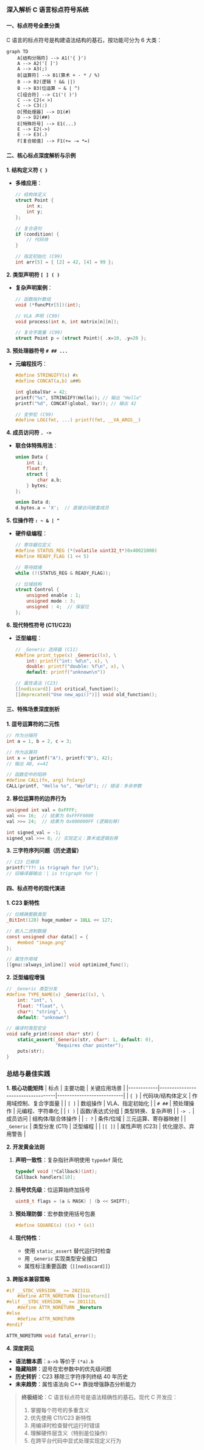 ### 深入解析 C 语言标点符号系统

#### 一、标点符号全景分类
C 语言的标点符号是构建语法结构的基石，按功能可分为 6 大类：

```mermaid
graph TD
    A[结构分隔符] --> A1('{ }')
    A --> A2('[ ]')
    A --> A3(;)
    B[运算符] --> B1(算术 + - * / %)
    B --> B2(逻辑 ! && ||)
    B --> B3(位运算 ~ & | ^)
    C[组合符] --> C1('( )')
    C --> C2(< >)
    C --> C3(:)
    D[预处理器] --> D1(#)
    D --> D2(##)
    E[特殊符号] --> E1(...)
    E --> E2(->)
    E --> E3(.)
    F[复合赋值] --> F1(+= -= *=)
```

#### 二、核心标点深度解析与示例

**1. 结构定义符 `{ }`**
- **多维应用**：
  ```c
  // 结构体定义
  struct Point { 
      int x; 
      int y; 
  };
  
  // 复合语句
  if (condition) {
      // 代码块
  }
  
  // 指定初始化 (C99)
  int arr[5] = { [2] = 42, [4] = 99 };
  ```

**2. 类型声明符 `[ ] ( )`**
- **复杂声明案例**：
  ```c
  // 函数指针数组
  void (*funcPtr[5])(int); 
  
  // VLA 声明 (C99)
  void process(int n, int matrix[n][n]);
  
  // 复合字面量 (C99)
  struct Point p = (struct Point){ .x=10, .y=20 };
  ```

**3. 预处理器符号 `# ## ...`**
- **元编程技巧**：
  ```c
  #define STRINGIFY(x) #x
  #define CONCAT(a,b) a##b
  
  int globalVar = 42;
  printf("%s", STRINGIFY(Hello)); // 输出 "Hello"
  printf("%d", CONCAT(global, Var)); // 输出 42
  
  // 变参宏 (C99)
  #define LOG(fmt, ...) printf(fmt, __VA_ARGS__)
  ```

**4. 成员访问符 `. ->`**
- **联合体特殊用法**：
  ```c
  union Data {
      int i;
      float f;
      struct { 
          char a,b; 
      } bytes;
  };
  
  union Data d;
  d.bytes.a = 'X';  // 直接访问嵌套成员
  ```

**5. 位操作符 `: ~ & | ^`**
- **硬件级编程**：
  ```c
  // 寄存器位定义
  #define STATUS_REG (*(volatile uint32_t*)0x40021000)
  #define READY_FLAG (1 << 5)
  
  // 等待就绪
  while (!(STATUS_REG & READY_FLAG));
  
  // 位域结构
  struct Control {
      unsigned enable : 1;
      unsigned mode : 3;
      unsigned : 4;  // 保留位
  };
  ```

**6. 现代特性符号 (C11/C23)**
- **泛型编程**：
  ```c
  // _Generic 选择器 (C11)
  #define print_type(x) _Generic((x), \
      int: printf("int: %d\n", x), \
      double: printf("double: %f\n", x), \
      default: printf("unknown\n"))
  
  // 属性语法 (C23)
  [[nodiscard]] int critical_function();
  [[deprecated("Use new_api()")]] void old_function();
  ```

#### 三、特殊场景深度剖析

**1. 逗号运算符的二元性**
```c
// 作为分隔符
int a = 1, b = 2, c = 3; 

// 作为运算符
int x = (printf("A"), printf("B"), 42); 
// 输出 AB, x=42

// 函数宏中的陷阱
#define CALL(fn, arg) fn(arg)
CALL(printf, "Hello %s", "World"); // 错误：多余参数
```

**2. 移位运算符的边界行为**
```c
unsigned int val = 0xFFFF;
val <<= 16;  // 结果为 0xFFFF0000
val >>= 24;  // 结果为 0x000000FF (逻辑右移)

int signed_val = -1;
signed_val >>= 8; // 实现定义：算术或逻辑右移
```

**3. 三字符序列问题（历史遗留）**
```c
// C23 已移除
printf("??! is trigraph for |\n");
// 旧编译器输出：| is trigraph for |
```

#### 四、标点符号的现代演进

**1. C23 新特性**
```c
// 位精确整数类型
_BitInt(128) huge_number = 1ULL << 127;

// 嵌入二进制数据
const unsigned char data[] = {
    #embed "image.png"
};

// 属性作用域
[[gnu::always_inline]] void optimized_func();
```

**2. 泛型编程增强**
```c
// _Generic 类型分发
#define TYPE_NAME(x) _Generic((x), \
    int: "int", \
    float: "float", \
    char*: "string", \
    default: "unknown")

// 编译时类型安全
void safe_print(const char* str) {
    static_assert(_Generic(str, char*: 1, default: 0), 
                  "Requires char pointer");
    puts(str);
}
```

### 总结与最佳实践

**1. 核心功能矩阵**
| 标点       | 主要功能                          | 关键应用场景               |
|------------|-----------------------------------|---------------------------|
| `{ }`      | 代码块/结构体定义                 | 作用域控制、复合字面量     |
| `[ ]`      | 数组操作                         | VLA、指定初始化            |
| `# ##`     | 预处理操作                       | 元编程、字符串化           |
| `( )`      | 函数/表达式分组                  | 类型转换、复杂声明         |
| `-> .`     | 成员访问                         | 结构体/联合体操作          |
| `: ?`      | 条件/位域                       | 三元运算、寄存器映射       |
| `_Generic` | 类型分发 (C11)                  | 泛型编程                   |
| `[[ ]]`    | 属性声明 (C23)                  | 优化提示、弃用警告         |

**2. 开发黄金法则**
1. **声明一致性**：复杂指针声明使用 `typedef` 简化
   ```c
   typedef void (*Callback)(int);
   Callback handlers[10];
   ```
   
2. **括号优先级**：位运算始终加括号
   ```c
   uint8_t flags = (a & MASK) | (b << SHIFT);
   ```
   
3. **预处理防御**：宏参数使用括号包裹
   ```c
   #define SQUARE(x) ((x) * (x))
   ```
   
4. **现代特性**：
   - 使用 `static_assert` 替代运行时检查
   - 用 `_Generic` 实现类型安全接口
   - 属性标注重要函数（`[[nodiscard]]`）

**3. 跨版本兼容策略**
```c
#if __STDC_VERSION__ >= 202311L
    #define ATTR_NORETURN [[noreturn]]
#elif __STDC_VERSION__ >= 201112L
    #define ATTR_NORETURN _Noreturn
#else
    #define ATTR_NORETURN
#endif

ATTR_NORETURN void fatal_error();
```

**4. 深度洞见**
- **语法糖本质**：`a->b` 等价于 `(*a).b`
- **隐藏陷阱**：逗号在宏参数中的优先级问题
- **历史转折**：C23 移除三字符序列终结 40 年历史
- **未来趋势**：属性语法向 C++ 靠拢增强静态分析能力

> **终极结论**：C 语言标点符号是语法精确性的基石。现代 C 开发应：
> 1. 掌握每个符号的多重含义
> 2. 优先使用 C11/C23 新特性
> 3. 用编译时检查替代运行时错误
> 4. 理解硬件层含义（特别是位操作）
> 5. 在跨平台代码中显式处理实现定义行为